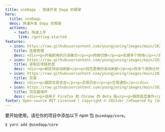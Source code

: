 ```yaml
---
title: useDapp - 快速开发 Dapp 的框架
hero:
  title: useDapp
  desc: 快速开发 Dapp 的框架
  actions:
    - text: 快速上手
      link: /getting-started
features:
  - icon: https://raw.githubusercontent.com/youngjuning/images/main/202112201357244.png
    title: 连接管理
    desc: <div><p>开箱即用的只读模式</p><p>网络切换</p><p>处理多个网络</p></div>
  - icon: https://raw.githubusercontent.com/youngjuning/images/main/202112201436639.png
    title: 读取区块链状态
    desc: <div><p>新区块自动刷新</p><p>钱包更换时自动刷新</p><p>将多个调用合并成一个 <code>multicall</code></p></div>
  - icon: https://raw.githubusercontent.com/youngjuning/images/main/202112201500080.png
    title: 交易
    desc: <div><p>跟踪交易状态</p><p>交易历史</p><p>交易通知</p></div>
  - icon: https://raw.githubusercontent.com/youngjuning/images/main/202112201504183.png
    title: 浏览器插件
    desc: <div><p>适用于 Firefox 和 Chrome 的 Beta 版</p><p>跟踪底层事件</p><p>管理 ABI 和标签</p></div>
footer: Open-source MIT Licensed | Copyright © 2021<br />Powered by [dumi](https://d.umijs.org)
---
```


要开始使用，请在你的项目中添加以下 npm 包 `@usedapp/core`。

```sh
$ yarn add @usedapp/core
```
